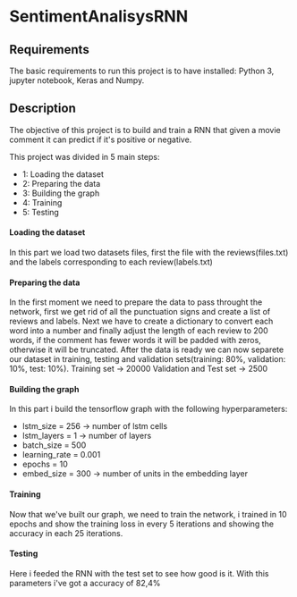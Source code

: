 # SentimentAnalisysRNN
## Requirements
The basic requirements to run this project is to have installed:
Python 3, jupyter notebook, Keras and Numpy.
 
## Description
The objective of this project is to build and train a RNN that given a
movie comment it can predict if it's positive or negative.

This project was divided in 5 main steps:
* 1: Loading the dataset
* 2: Preparing the data
* 3: Building the graph
* 4: Training
* 5: Testing

#### Loading the dataset
In this part we load two datasets files, first the file with the reviews(files.txt) and the labels
corresponding to each review(labels.txt)

#### Preparing the data
In the first moment we need to prepare the data to pass throught the network, first we get rid of
all the punctuation signs and create a list of reviews and labels. Next we have to create a dictionary to convert each word into a number and finally adjust the length of each review to 200 words, if the comment has fewer words it will be padded with zeros, otherwise it will be truncated. After the data is ready we can now separete our dataset in training, testing and validation sets(training: 80%, validation: 10%, test: 10%).
Training set -> 20000
Validation and Test set -> 2500

#### Building the graph
In this part i build the tensorflow graph with the following hyperparameters:
* lstm_size = 256  -> number of lstm cells
* lstm_layers = 1  -> number of layers
* batch_size = 500
* learning_rate = 0.001
* epochs = 10
* embed_size = 300 -> number of units in the embedding layer 

#### Training
Now that we've built our graph, we need to train the network, i trained in 10 epochs
and show the training loss in every 5 iterations and showing the accuracy in each 25 iterations.


#### Testing
Here i feeded the RNN with the test set to see how good is it. With this parameters
i've got a accuracy of 82,4%
